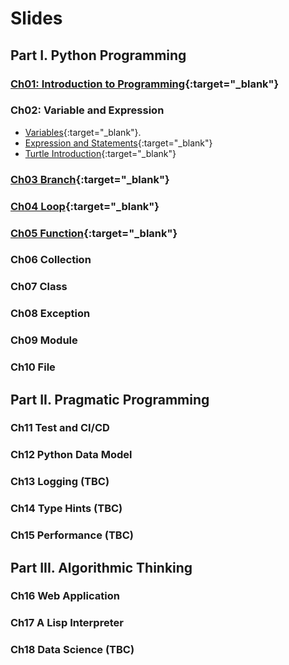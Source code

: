 # Slides

## Part I. Python Programming

### [Ch01: Introduction to Programming](ch01_introduction/slides/crash_course.slides.html){:target="\_blank"}

### Ch02: Variable and Expression

- [Variables](ch02_variable/slides/variables.slides.html){:target="\_blank"}.
- [Expression and Statements](ch02_variable/slides/expression_statement.slides.html){:target="\_blank"}
- [Turtle Introduction](slides/ch02_variable/turtle_introduction.slides.html){:target="\_blank"}

### [Ch03 Branch](ch03_branch/slides/branch.slides.html){:target="\_blank"}

### [Ch04 Loop](ch04_loop/slides/loop.slides.html){:target="\_blank"}

### [Ch05 Function](ch05_function/slides/funciton.slides.html){:target="\_blank"}

### Ch06 Collection

### Ch07 Class

### Ch08 Exception

### Ch09 Module

### Ch10 File

## Part II. Pragmatic Programming

### Ch11 Test and CI/CD

### Ch12 Python Data Model

### Ch13 Logging (TBC)

### Ch14 Type Hints (TBC)

### Ch15 Performance (TBC)

## Part III. Algorithmic Thinking

### Ch16 Web Application

### Ch17 A Lisp Interpreter

### Ch18 Data Science (TBC)

